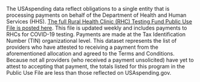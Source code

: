 The USAspending data reflect obligations to a single entity that is
processing payments on behalf of the Department of Health and Human
Services (HHS). [The full Rural Health Clinic (RHC) Testing Fund
Public Use File is posted
here](https://taggs.hhs.gov/Coronavirus/Overview). This file is
updated weekly and includes payments to RHCs for COVID-19 testing.
Payments are made at the Tax Identification Number (TIN)
organizational level. This dataset represents the list of providers
who have attested to receiving a payment from the aforementioned
allocation and agreed to the Terms and Conditions. Because not all
providers (who received a payment unsolicited) have yet to attest to
accepting that payment, the totals listed for this program in the
Public Use File are less than those reflected on USAspending.gov.